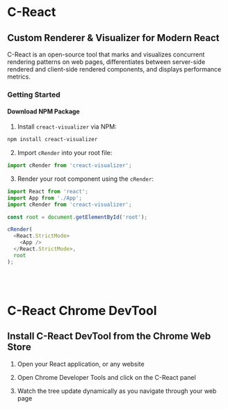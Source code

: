 # C-React

## Custom Renderer & Visualizer for Modern React

C-React is an open-source tool that marks and visualizes concurrent rendering patterns on web pages, differentiates between server-side rendered and client-side rendered components, and displays performance metrics.

### Getting Started

#### Download NPM Package

1. Install `creact-visualizer` via NPM:

```sh
npm install creact-visualizer
```

2. Import `cRender` into your root file:

```js
import cRender from 'creact-visualizer';
```

3. Render your root component using the `cRender`:

```js
import React from 'react';
import App from './App';
import cRender from 'creact-visualizer';

const root = document.getElementById('root');

cRender(
  <React.StrictMode>
    <App />
  </React.StrictMode>,
  root
);
```

<br>
<br>

# C-React Chrome DevTool

## Install C-React DevTool from the Chrome Web Store

1. Open your React application, or any website

2. Open Chrome Developer Tools and click on the C-React panel

3. Watch the tree update dynamically as you navigate through your web page
